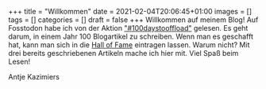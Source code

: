 +++
title = "Willkommen"
date = 2021-02-04T20:06:45+01:00
images = []
tags = []
categories = []
draft = false
+++
Willkommen auf meinem Blog! Auf Fosstodon habe ich von der Aktion 
["#100daystooffload"](https://fosstodon.org/web/timelines/tag/100daystooffload)
gelesen. Es geht darum, in einem Jahr 100 Blogartikel zu schreiben.
Wenn man es geschafft hat, kann man sich in die [Hall of Fame](https://100daystooffload.com/) eintragen lassen.
Warum nicht? Mit drei bereits geschriebenen Artikeln mache ich hier mit. Viel Spaß
beim Lesen!

Antje Kazimiers

